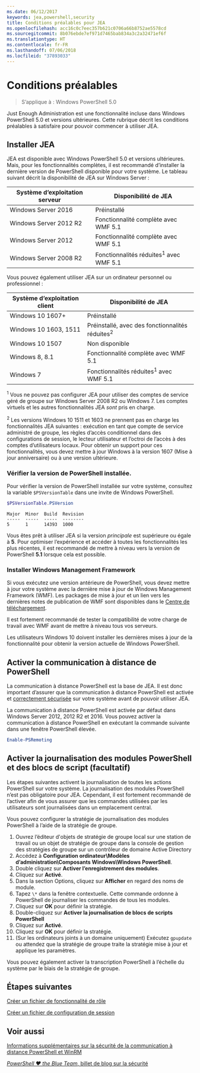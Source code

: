 ```yaml
---
ms.date: 06/12/2017
keywords: jea,powershell,security
title: Conditions préalables pour JEA
ms.openlocfilehash: acc16c0c7eec357b621c0706a66b8752ae5578cd
ms.sourcegitcommit: 8b076ebde7ef971d7465bab834a3c2a32471ef6f
ms.translationtype: HT
ms.contentlocale: fr-FR
ms.lasthandoff: 07/06/2018
ms.locfileid: "37893033"
---
```

# <a name="prerequisites"></a>Conditions préalables

> S’applique à : Windows PowerShell 5.0

Just Enough Administration est une fonctionnalité incluse dans Windows PowerShell 5.0 et versions ultérieures.
Cette rubrique décrit les conditions préalables à satisfaire pour pouvoir commencer à utiliser JEA.

## <a name="install-jea"></a>Installer JEA

JEA est disponible avec Windows PowerShell 5.0 et versions ultérieures. Mais, pour les fonctionnalités complètes, il est recommandé d’installer la dernière version de PowerShell disponible pour votre système.
Le tableau suivant décrit la disponibilité de JEA sur Windows Server :

Système d’exploitation serveur   | Disponibilité de JEA
--------------------------|--------------------------------
Windows Server 2016       | Préinstallé
Windows Server 2012 R2    | Fonctionnalité complète avec WMF 5.1
Windows Server 2012       | Fonctionnalité complète avec WMF 5.1
Windows Server 2008 R2    | Fonctionnalités réduites<sup>1</sup> avec WMF 5.1

Vous pouvez également utiliser JEA sur un ordinateur personnel ou professionnel :

Système d’exploitation client   | Disponibilité de JEA
--------------------------|-----------------------------------------------------
Windows 10 1607+          | Préinstallé
Windows 10 1603, 1511     | Préinstallé, avec des fonctionnalités réduites<sup>2</sup>
Windows 10 1507           | Non disponible
Windows 8, 8.1            | Fonctionnalité complète avec WMF 5.1
Windows 7                 | Fonctionnalités réduites<sup>1</sup> avec WMF 5.1

<sup>1</sup> Vous ne pouvez pas configurer JEA pour utiliser des comptes de service géré de groupe sur Windows Server 2008 R2 ou Windows 7.
Les comptes virtuels et les autres fonctionnalités JEA *sont* pris en charge.

<sup>2</sup> Les versions Windows 10 1511 et 1603 ne prennent pas en charge les fonctionnalités JEA suivantes : exécution en tant que compte de service administré de groupe, les règles d’accès conditionnel dans des configurations de session, le lecteur utilisateur et l’octroi de l’accès à des comptes d’utilisateurs locaux.
Pour obtenir un support pour ces fonctionnalités, vous devez mettre à jour Windows à la version 1607 (Mise à jour anniversaire) ou à une version ultérieure.

### <a name="check-which-version-of-powershell-is-installed"></a>Vérifier la version de PowerShell installée.

Pour vérifier la version de PowerShell installée sur votre système, consultez la variable `$PSVersionTable` dans une invite de Windows PowerShell.

```powershell
$PSVersionTable.PSVersion
```

```output
Major  Minor  Build  Revision
-----  -----  -----  --------
5      1      14393  1000
```

Vous êtes prêt à utiliser JEA si la version *principale* est supérieure ou égale à **5**.
Pour optimiser l’expérience et accéder à toutes les fonctionnalités les plus récentes, il est recommandé de mettre à niveau vers la version de PowerShell **5.1** lorsque cela est possible.

### <a name="install-windows-management-framework"></a>Installer Windows Management Framework

Si vous exécutez une version antérieure de PowerShell, vous devez mettre à jour votre système avec la dernière mise à jour de Windows Management Framework (WMF).
Les packages de mise à jour et un lien vers les dernières notes de publication de WMF sont disponibles dans le [Centre de téléchargement](https://blogs.msdn.microsoft.com/powershell/2016/02/24/windows-management-framework-wmf-5-0-rtm-packages-has-been-republished/).

Il est fortement recommandé de tester la compatibilité de votre charge de travail avec WMF avant de mettre à niveau tous vos serveurs.

Les utilisateurs Windows 10 doivent installer les dernières mises à jour de la fonctionnalité pour obtenir la version actuelle de Windows PowerShell.

## <a name="enable-powershell-remoting"></a>Activer la communication à distance de PowerShell

La communication à distance PowerShell est la base de JEA.
Il est donc important d’assurer que la communication à distance PowerShell est activée et [correctement sécurisée](/powershell/scripting/setup/winrmsecurity) sur votre système avant de pouvoir utiliser JEA.

La communication à distance PowerShell est activée par défaut dans Windows Server 2012, 2012 R2 et 2016.
Vous pouvez activer la communication à distance PowerShell en exécutant la commande suivante dans une fenêtre PowerShell élevée.

```powershell
Enable-PSRemoting
```

## <a name="enable-powershell-module-and-script-block-logging-optional"></a>Activer la journalisation des modules PowerShell et des blocs de script (facultatif)

Les étapes suivantes activent la journalisation de toutes les actions PowerShell sur votre système.
La journalisation des modules PowerShell n’est pas obligatoire pour JEA. Cependant, il est fortement recommandé de l’activer afin de vous assurer que les commandes utilisées par les utilisateurs sont journalisées dans un emplacement central.

Vous pouvez configurer la stratégie de journalisation des modules PowerShell à l’aide de la stratégie de groupe.

1. Ouvrez l’éditeur d'objets de stratégie de groupe local sur une station de travail ou un objet de stratégie de groupe dans la console de gestion des stratégies de groupe sur un contrôleur de domaine Active Directory
2. Accédez à **Configuration ordinateur\\Modèles d’administration\\Composants Windows\\Windows PowerShell**.
3. Double cliquez sur **Activer l’enregistrement des modules**.
4. Cliquez sur **Activé**.
5. Dans la section Options, cliquez sur **Afficher** en regard des noms de module.
6. Tapez `\*` dans la fenêtre contextuelle. Cette commande ordonne à PowerShell de journaliser les commandes de tous les modules.
7. Cliquez sur **OK** pour définir la stratégie.
8. Double-cliquez sur **Activer la journalisation de blocs de scripts PowerShell**
9. Cliquez sur **Activé**.
10. Cliquez sur **OK** pour définir la stratégie.
11. (Sur les ordinateurs joints à un domaine uniquement) Exécutez `gpupdate` ou attendez que la stratégie de groupe traite la stratégie mise à jour et applique les paramètres.

Vous pouvez également activer la transcription PowerShell à l’échelle du système par le biais de la stratégie de groupe.

## <a name="next-steps"></a>Étapes suivantes

[Créer un fichier de fonctionnalité de rôle](role-capabilities.md)

[Créer un fichier de configuration de session](session-configurations.md)

## <a name="see-also"></a>Voir aussi

[Informations supplémentaires sur la sécurité de la communication à distance PowerShell et WinRM](/powershell/scripting/setup/winrmsecurity)

[*PowerShell ♥ the Blue Team*, billet de blog sur la sécurité](https://blogs.msdn.microsoft.com/powershell/2015/06/09/powershell-the-blue-team/)
